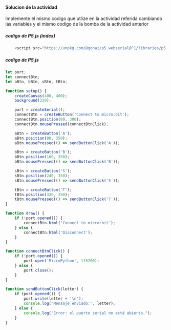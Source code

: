 #### Solucion de la actividad

Implemente el mismo codigo que utlize en la actividad referida cambiando las variables y el mismo codigo de la bomba de la actividad anterior

##### codigo de P5.js (index)
```js
    <script src="https://unpkg.com/@gohai/p5.webserial@^1/libraries/p5.webserial.js"></script>
```

##### codigo de P5.js
```js
let port;
let connectBtn;
let aBtn, bBtn, sBtn, tBtn;

function setup() {
    createCanvas(400, 400);
    background(220);

    port = createSerial();
    connectBtn = createButton('Connect to micro:bit');
    connectBtn.position(80, 300);
    connectBtn.mousePressed(connectBtnClick);

    aBtn = createButton('A');
    aBtn.position(80, 350);
    aBtn.mousePressed(() => sendButtonClick('A'));

    bBtn = createButton('B');
    bBtn.position(160, 350);
    bBtn.mousePressed(() => sendButtonClick('B'));

    sBtn = createButton('S');
    sBtn.position(240, 350);
    sBtn.mousePressed(() => sendButtonClick('S'));

    tBtn = createButton('T');
    tBtn.position(320, 350);
    tBtn.mousePressed(() => sendButtonClick('T'));
}

function draw() {
    if (!port.opened()) {
        connectBtn.html('Connect to micro:bit');
    } else {
        connectBtn.html('Disconnect');
    }
}

function connectBtnClick() {
    if (!port.opened()) {
        port.open('MicroPython', 115200);
    } else {
        port.close();
    }
}

function sendButtonClick(letter) {
    if (port.opened()) {
        port.write(letter + '\n');
        console.log("Mensaje enviado:", letter);
    } else {
        console.log("Error: el puerto serial no está abierto.");
    }
}
```
